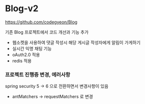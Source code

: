 # Blog-v2
https://github.com/codegyeon/Blog

기존 Blog 프로젝트에서 코드 개선과 기능 추가

- 웹소켓을 사용하여 댓글 작성시 해당 게시글 작성자에게 알림이 가게하기
- 실시간 익명 채팅 기능
- oAuth2.0 적용
- redis 적용


### 프로젝트 진행중 변경, 에러사항
spring security 5 -> 6 으로 전환하면서 변경사항이 있음
  - antMatchers -> requestMatchers 로 변경

